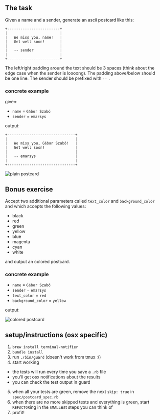 ## The task
Given a name and a sender, generate an ascii postcard like this:

```
+------------------------+
|                        |
|   We miss you, name!   |
|   Get well soon!       |
|                        |
|   -- sender            |
|                        |
+------------------------+
```

The left/right padding around the text should be 3 spaces (think about the edge case when the sender is loooong).
The padding above/below should be one line.
The sender should be prefixed with `-- `.

### concrete example

given:

* `name` = `Gábor Szabó`
* `sender` = `emarsys`

output:
```
+-------------------------------+
|                               |
|   We miss you, Gábor Szabó!   |
|   Get well soon!              |
|                               |
|   -- emarsys                  |
|                               |
+-------------------------------+
```

![plain postcard](https://gist.githubusercontent.com/tomb0y/78cd0581cab5013283cc11b659b08591/raw/a10b1718246934a64ccfd759dcb06328142e6105/plain.png)

## Bonus exercise

Accept two additional parameters called `text_color` and `background_color` and which accepts the following values:

* black
* red
* green
* yellow
* blue
* magenta
* cyan
* white

and output an colored postcard.

### concrete example

* `name` = `Gábor Szabó`
* `sender` = `emarsys`
* `text_color` = `red`
* `background_color` = `yellow`

output:

![colored postcard](https://gist.githubusercontent.com/tomb0y/78cd0581cab5013283cc11b659b08591/raw/a10b1718246934a64ccfd759dcb06328142e6105/color.png)

## setup/instructions (osx specific)

1. `brew install terminal-notifier`
2. `bundle install`
3. run `./bin/guard` (doesn't work from tmux :/)
4. start working
  * the tests will run every time you save a `.rb` file
  * you'll get osx notifications about the results
  * you can check the test output in guard
5. when all your tests are green, remove the next `skip: true` in `spec/postcard_spec.rb`
6. when there are no more skipped tests and everything is green, start `REFACTOR`ing in the `SMALL`est steps you can think of
7. profit!
